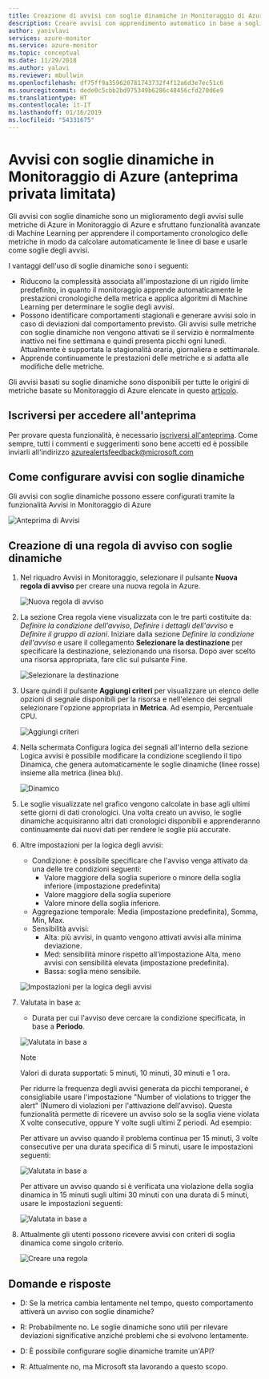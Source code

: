 ```yaml
---
title: Creazione di avvisi con soglie dinamiche in Monitoraggio di Azure
description: Creare avvisi con apprendimento automatico in base a soglie dinamiche
author: yanivlavi
services: azure-monitor
ms.service: azure-monitor
ms.topic: conceptual
ms.date: 11/29/2018
ms.author: yalavi
ms.reviewer: mbullwin
ms.openlocfilehash: df75ff9a359620781743732f4f12a6d3e7ec51c6
ms.sourcegitcommit: dede0c5cbb2bd975349b6286c48456cfd270d6e9
ms.translationtype: HT
ms.contentlocale: it-IT
ms.lasthandoff: 01/16/2019
ms.locfileid: "54331675"
---
```

# <a name="alerts-with-dynamic-thresholds-in-azure-monitor-limited-private-preview"></a>Avvisi con soglie dinamiche in Monitoraggio di Azure (anteprima privata limitata)

Gli avvisi con soglie dinamiche sono un miglioramento degli avvisi sulle metriche di Azure in Monitoraggio di Azure e sfruttano funzionalità avanzate di Machine Learning per apprendere il comportamento cronologico delle metriche in modo da calcolare automaticamente le linee di base e usarle come soglie degli avvisi.

I vantaggi dell'uso di soglie dinamiche sono i seguenti:

- Riducono la complessità associata all'impostazione di un rigido limite predefinito, in quanto il monitoraggio apprende automaticamente le prestazioni cronologiche della metrica e applica algoritmi di Machine Learning per determinare le soglie degli avvisi.
- Possono identificare comportamenti stagionali e generare avvisi solo in caso di deviazioni dal comportamento previsto. Gli avvisi sulle metriche con soglie dinamiche non vengono attivati se il servizio è normalmente inattivo nei fine settimana e quindi presenta picchi ogni lunedì. Attualmente è supportata la stagionalità oraria, giornaliera e settimanale.
- Apprende continuamente le prestazioni delle metriche e si adatta alle modifiche delle metriche.

Gli avvisi basati su soglie dinamiche sono disponibili per tutte le origini di metriche basate su Monitoraggio di Azure elencate in questo [articolo](https://docs.microsoft.com/azure/monitoring-and-diagnostics/monitoring-near-real-time-metric-alerts#what-resources-can-i-create-near-real-time-metric-alerts-for).

## <a name="sign-up-to-access-the-preview"></a>Iscriversi per accedere all'anteprima

Per provare questa funzionalità, è necessario [iscriversi all'anteprima](https://aka.ms/DynamicThresholdMetricAlerts). Come sempre, tutti i commenti e suggerimenti sono bene accetti ed è possibile inviarli all'indirizzo [azurealertsfeedback@microsoft.com](mailto:azurealertsfeedback@microsoft.com)

## <a name="how-to-configure-alerts-with-dynamic-thresholds"></a>Come configurare avvisi con soglie dinamiche

Gli avvisi con soglie dinamiche possono essere configurati tramite la funzionalità Avvisi in Monitoraggio di Azure

![Anteprima di Avvisi](media/alerts-dynamic-thresholds/0001.png)

## <a name="creating-an-alert-rule-with-dynamic-thresholds"></a>Creazione di una regola di avviso con soglie dinamiche

1. Nel riquadro Avvisi in Monitoraggio, selezionare il pulsante **Nuova regola di avviso** per creare una nuova regola in Azure.

   ![Nuova regola di avviso](media/alerts-dynamic-thresholds/002.png)

2. La sezione Crea regola viene visualizzata con le tre parti costituite da: _Definire la condizione dell'avviso_, _Definire i dettagli dell'avviso_ e _Definire il gruppo di azioni_. Iniziare dalla sezione _Definire la condizione dell'avviso_ e usare il collegamento **Selezionare la destinazione** per specificare la destinazione, selezionando una risorsa. Dopo aver scelto una risorsa appropriata, fare clic sul pulsante Fine.

   ![Selezionare la destinazione](media/alerts-dynamic-thresholds/0003.png)

3. Usare quindi il pulsante **Aggiungi criteri** per visualizzare un elenco delle opzioni di segnale disponibili per la risorsa e nell'elenco dei segnali selezionare l'opzione appropriata in **Metrica**. Ad esempio, Percentuale CPU.

   ![Aggiungi criteri](media/alerts-dynamic-thresholds/004.png)

4. Nella schermata Configura logica dei segnali all'interno della sezione Logica avvisi è possibile modificare la condizione scegliendo il tipo Dinamica, che genera automaticamente le soglie dinamiche (linee rosse) insieme alla metrica (linea blu).

   ![Dinamico](media/alerts-dynamic-thresholds/005.png)

5. Le soglie visualizzate nel grafico vengono calcolate in base agli ultimi sette giorni di dati cronologici. Una volta creato un avviso, le soglie dinamiche acquisiranno altri dati cronologici disponibili e apprenderanno continuamente dai nuovi dati per rendere le soglie più accurate.

6. Altre impostazioni per la logica degli avvisi:
   - Condizione: è possibile specificare che l'avviso venga attivato da una delle tre condizioni seguenti:
       - Valore maggiore della soglia superiore o minore della soglia inferiore (impostazione predefinita)
       - Valore maggiore della soglia superiore
       - Valore minore della soglia inferiore.
   - Aggregazione temporale: Media (impostazione predefinita), Somma, Min, Max.
   - Sensibilità avvisi:
       - Alta: più avvisi, in quanto vengono attivati avvisi alla minima deviazione.
       - Med: sensibilità minore rispetto all'impostazione Alta, meno avvisi con sensibilità elevata (impostazione predefinita).
       - Bassa: soglia meno sensibile.

    ![Impostazioni per la logica degli avvisi](media/alerts-dynamic-thresholds/00007.png)

7. Valutata in base a:
    -  Durata per cui l'avviso deve cercare la condizione specificata, in base a **Periodo**.

    ![Valutata in base a](media/alerts-dynamic-thresholds/007.png)

   > [!NOTE]
   > Valori di durata supportati: 5 minuti, 10 minuti, 30 minuti e 1 ora.

   Per ridurre la frequenza degli avvisi generata da picchi temporanei, è consigliabile usare l'impostazione "Number of violations to trigger the alert" (Numero di violazioni per l'attivazione dell'avviso). Questa funzionalità permette di ricevere un avviso solo se la soglia viene violata X volte consecutive, oppure Y volte sugli ultimi Z periodi. Ad esempio: 

    Per attivare un avviso quando il problema continua per 15 minuti, 3 volte consecutive per una durata specifica di 5 minuti, usare le impostazioni seguenti:

   ![Valutata in base a](media/alerts-dynamic-thresholds/0008.png)

    Per attivare un avviso quando si è verificata una violazione della soglia dinamica in 15 minuti sugli ultimi 30 minuti con una durata di 5 minuti, usare le impostazioni seguenti:

   ![Valutata in base a](media/alerts-dynamic-thresholds/0009.png)

8. Attualmente gli utenti possono ricevere avvisi con criteri di soglia dinamica come singolo criterio.

   ![Creare una regola](media/alerts-dynamic-thresholds/010.png)

## <a name="q--a"></a>Domande e risposte

- D: Se la metrica cambia lentamente nel tempo, questo comportamento attiverà un avviso con soglie dinamiche?

- R: Probabilmente no. Le soglie dinamiche sono utili per rilevare deviazioni significative anziché problemi che si evolvono lentamente.

- D: È possibile configurare soglie dinamiche tramite un'API?

- R: Attualmente no, ma Microsoft sta lavorando a questo scopo.
